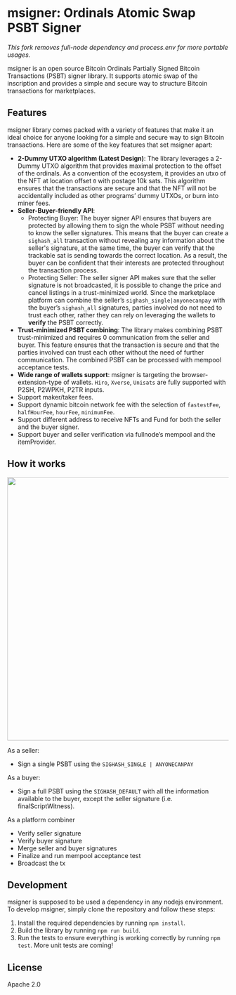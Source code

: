 # msigner: Ordinals Atomic Swap PSBT Signer

_This fork removes full-node dependency and process.env for more portable usages._

msigner is an open source Bitcoin Ordinals Partially Signed Bitcoin Transactions (PSBT) signer library. It supports atomic swap of the inscription and provides a simple and secure way to structure Bitcoin transactions for marketplaces.

## Features

msigner library comes packed with a variety of features that make it an ideal choice for anyone looking for a simple and secure way to sign Bitcoin transactions. Here are some of the key features that set msigner apart:

- **2-Dummy UTXO algorithm (Latest Design)**: The library leverages a 2-Dummy UTXO algorithm that provides maximal protection to the offset of the ordinals. As a convention of the ecosystem, it provides an utxo of the NFT at location offset `0` with postage 10k sats. This algorithm ensures that the transactions are secure and that the NFT will not be accidentally included as other programs’ dummy UTXOs, or burn into miner fees.
- **Seller-Buyer-friendly API**:
    - Protecting Buyer: The buyer signer API ensures that buyers are protected by allowing them to sign the whole PSBT without needing to know the seller signatures. This means that the buyer can create a `sighash_all` transaction without revealing any information about the seller's signature, at the same time, the buyer can verify that the trackable sat is sending towards the correct location. As a result, the buyer can be confident that their interests are protected throughout the transaction process.
    - Protecting Seller: The seller signer API makes sure that the seller signature is not broadcasted, it is possible to change the price and cancel listings in a trust-minimized world. Since the marketplace platform can combine the seller’s `sighash_single|anyonecanpay` with the buyer’s `sighash_all` signatures, parties involved do not need to trust each other, rather they can rely on leveraging the wallets to **verify** the PSBT correctly.
- **Trust-minimized PSBT combining**: The library makes combining PSBT trust-minimized and requires 0 communication from the seller and buyer. This feature ensures that the transaction is secure and that the parties involved can trust each other without the need of further communication. The combined PSBT can be processed with mempool acceptance tests.
- **Wide range of wallets support**: msigner is targeting the browser-extension-type of wallets. `Hiro`, `Xverse`, `Unisats` are fully supported with P2SH, P2WPKH, P2TR inputs.
- Support maker/taker fees.
- Support dynamic bitcoin network fee with the selection of `fastestFee`, `halfHourFee`, `hourFee`, `minimumFee`.
- Support different address to receive NFTs and Fund for both the seller and the buyer signer.
- Support buyer and seller verification via fullnode’s mempool and the itemProvider.

## How it works

<img src="./docs/psbt.excalidraw.png" width="600">

As a seller:
- Sign a single PSBT using the `SIGHASH_SINGLE | ANYONECANPAY`

As a buyer:
- Sign a full PSBT using the `SIGHASH_DEFAULT` with all the information available to the buyer, except the seller signature (i.e. finalScriptWitness).

As a platform combiner
- Verify seller signature
- Verify buyer signature
- Merge seller and buyer signatures
- Finalize and run mempool acceptance test
- Broadcast the tx

## Development

msigner is supposed to be used a dependency in any nodejs environment.
To develop msigner, simply clone the repository and follow these steps:

1. Install the required dependencies by running `npm install`.
2. Build the library by running `npm run build`.
3. Run the tests to ensure everything is working correctly by running `npm test`. More unit tests are coming!

## License
Apache 2.0
